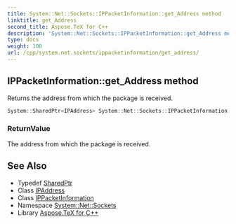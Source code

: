 ```yaml
---
title: System::Net::Sockets::IPPacketInformation::get_Address method
linktitle: get_Address
second_title: Aspose.TeX for C++
description: 'System::Net::Sockets::IPPacketInformation::get_Address method. Returns the address from which the package is received in C++.'
type: docs
weight: 100
url: /cpp/system.net.sockets/ippacketinformation/get_address/
---
```

## IPPacketInformation::get_Address method


Returns the address from which the package is received.

```cpp
System::SharedPtr<IPAddress> System::Net::Sockets::IPPacketInformation::get_Address()
```


### ReturnValue

The address from which the package is received.

## See Also

* Typedef [SharedPtr](../../../system/sharedptr/)
* Class [IPAddress](../../../system.net/ipaddress/)
* Class [IPPacketInformation](../)
* Namespace [System::Net::Sockets](../../)
* Library [Aspose.TeX for C++](../../../)
